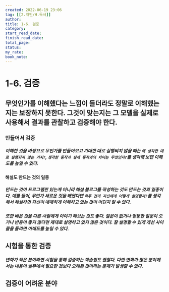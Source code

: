 ```yaml
---
created: 2022-06-19 23:06
tag: [[2.개인/H.독서]]
author:
title: 1-6. 검증
category:
start_read_date:
finish_read_date:
total_page:
status:
my_rate: 
book_note:
---
```

# 1-6. 검증
## 무엇인가를 이해했다는 느낌이 들더라도 정말로 이해했는지는 보장하지 못한다. 그것이 맞는지는 그 모델을 실제로 사용해서 결과를 관찰하고 검증해야 한다.

### 만들어서 검증
##### 이해한 것을 바탕으로 무언가를 만들어보고 기대한 대로 실행되지 않을 때는 `왜 생각한 대로 실행되지 않는 거지?`, `생각한 동작과 실제 동작과의 차이는 무엇인지?`를 생각해 보면 이해도를 높일 수 있다.

#### 해설도 만드는 것의 일종
##### 만드는 것이 프로그램만 있는게 아니라 해설 블로그를 작성하는 것도 만드는 것의 일종이다. 예를 들어, 무언가 새로운 것을 배웠다면 `하루 전의 자신에게 어떻게 설명할까?`를 생각해서 해설하면 자신이 애매하게 이해하고 있는 것이 어딘지 알 수 있다.

##### 또한 배운 것을 다른 사람에게 이야기 해보는 것도 좋다. 질문이 없거나 엉뚱한 질문이 오거나 반응이 좋지 않다면 제대로 설명하고 있지 않은 것이다. 잘 설명할 수 있게 개선 사이클을 돌리면 이해도를 높일 수 있다.

## 시험을 통한 검증
##### 변화가 적은 분야라면 시험을 통해 검증하는 학습법도 괜찮다. 다만 변화가 많은 분야에서는 내용이 실무에서 필요한 것보다 오래된 것이라는 문제가 발생할 수 있다.

## 검증이 어려운 분야
